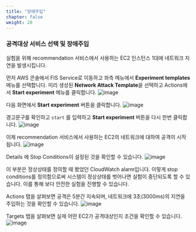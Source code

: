 ```yaml
---
title: "장애주입"
chapter: false
weight: 20
---
```


### 공격대상 서비스 선택 및 장애주입

실험을 위해 recommendation 서비스에서 사용하는 EC2 인스턴스 1대에 네트워크 지연을 발생시킵니다.

먼저 AWS 콘솔에서 FIS Service로 이동하고 좌측 메뉴에서 **Experiment templates** 메뉴를 선택합니다. 미리 생성된 **Network Attack Template**을 선택하고 Actions에서 **Start experiment** 메뉴를 클릭합니다.
![image](/images/20_ec2/experiment01_01.png)

다음 화면에서 **Start experiment** 버튼을 클릭합니다.
![image](/images/20_ec2/experiment01_02.png)

경고문구를 확인하고 `start` 를 입력하고 **Start experiment** 버튼을 다시 한번 클릭합니다.
![image](/images/20_ec2/experiment01_03.png)

이제 recommendation 서비스에서 사용하는 EC2의 네트워크에 대하여 공격이 시작됩니다.
![image](/images/20_ec2/experiment01_04.png)

Details 에 Stop Conditions이 설정된 것을 확인할 수 있습니다.
![image](/images/20_ec2/experiment01_05.png)

이 부분은 정상상태를 정의할 때 봤었던 CloudWatch alarm입니다. 이렇게 stop conditions를 정의함으로써 시스템이 정상상태를 벗어나면 실험이 중단되도록 할 수 있습니다.
이를 통해 보다 안전한 실험을 진행할 수 있습니다.

Actions 탭을 살펴보면 공격은 5분간 지속되며, 네트워크에 3초(3000ms)의 지연을 주입하는 것을 확인할 수 있습니다.
![image](/images/20_ec2/experiment01_06.png)

Targets 탭을 살펴보면 실제 어떤 EC2가 공격대상인지 조건을 확인할 수 있습니다.
![image](/images/20_ec2/experiment01_07.png)
